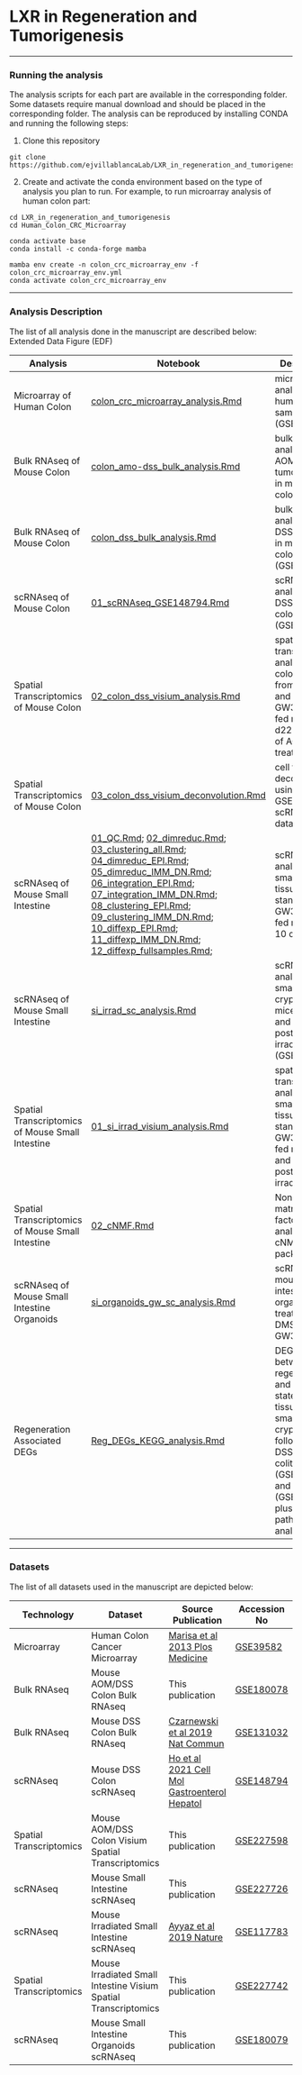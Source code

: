 # LXR in Regeneration and Tumorigenesis

***
### Running the analysis

The analysis scripts for each part are available in the corresponding folder. Some datasets require manual download and should be placed in the corresponding folder. The analysis can be reproduced by installing CONDA and running the following steps:
1. Clone this repository
```
git clone https://github.com/ejvillablancaLab/LXR_in_regeneration_and_tumorigenesis.git
```

2. Create and activate the conda environment based on the type of analysis you plan to run. For example, to run microarray analysis of human colon part:
```
cd LXR_in_regeneration_and_tumorigenesis
cd Human_Colon_CRC_Microarray

conda activate base
conda install -c conda-forge mamba

mamba env create -n colon_crc_microarray_env -f colon_crc_microarray_env.yml
conda activate colon_crc_microarray_env
```
***
### Analysis Description

The list of all analysis done in the manuscript are described below:<br/>
Extended Data Figure (EDF)

| Analysis | Notebook | Description | Conda Environment | Figure |
|----------|----------|-------------|-------------------|--------|
| Microarray of Human Colon | [colon_crc_microarray_analysis.Rmd](https://github.com/ejvillablancaLab/LXR_in_regeneration_and_tumorigenesis/blob/main/Human_Colon_CRC_Microarray/colon_crc_microarray_analysis.Rmd) | microarray analysis of human CRC samples (GSE39582) | [colon_crc_microarray_env.yml](https://github.com/ejvillablancaLab/LXR_in_regeneration_and_tumorigenesis/blob/main/Human_Colon_CRC_Microarray/colon_crc_microarray_env.yml) | EDF 11.c |
| Bulk RNAseq of Mouse Colon | [colon_amo-dss_bulk_analysis.Rmd](https://github.com/ejvillablancaLab/LXR_in_regeneration_and_tumorigenesis/blob/main/Mouse_Colon_AOM-DSS_Bulk/colon_amo-dss_bulk_analysis.Rmd) | bulk RNAseq analysis of AOM/DSS tumor kinetics in mouse colon | [colon_amo-dss_bulk_env.yml](https://github.com/ejvillablancaLab/LXR_in_regeneration_and_tumorigenesis/blob/main/Mouse_Colon_AOM-DSS_Bulk/colon_amo-dss_bulk_env.yml) | Fig. 4.c |
| Bulk RNAseq of Mouse Colon | [colon_dss_bulk_analysis.Rmd](https://github.com/ejvillablancaLab/LXR_in_regeneration_and_tumorigenesis/blob/main/Mouse_Colon_DSS_Bulk/colon_dss_bulk_analysis.Rmd) | bulk RNAseq analysis of DSS kinetics in mouse colon (GSE131032) | [colon_dss_bulk_env.yml](https://github.com/ejvillablancaLab/LXR_in_regeneration_and_tumorigenesis/blob/main/Mouse_Colon_DSS_Bulk/colon_dss_bulk_env.yml) | Fig. 3.c, EDF 1.a  |
| scRNAseq of Mouse Colon | [01_scRNAseq_GSE148794.Rmd](https://github.com/ejvillablancaLab/LXR_in_regeneration_and_tumorigenesis/blob/main/Mouse_Colon_DSS_Visium/01_scRNAseq_GSE148794.Rmd) | scRNAseq analysis of DSS mouse colon (GSE148794) | [colon_dss_visium_env.yml](https://github.com/ejvillablancaLab/LXR_in_regeneration_and_tumorigenesis/blob/main/Mouse_Colon_DSS_Visium/colon_dss_visium_env.yml) | Fig. 4.d |
| Spatial Transcriptomics of Mouse Colon | [02_colon_dss_visium_analysis.Rmd](https://github.com/ejvillablancaLab/LXR_in_regeneration_and_tumorigenesis/blob/main/Mouse_Colon_DSS_Visium/02_colon_dss_visium_analysis.Rmd) | spatial transcriptomic analysis of colon tissues from standard and GW3965-diet fed mice at d22 and d43 of AOM-DSS treatment | [colon_dss_visium_env.yml](https://github.com/ejvillablancaLab/LXR_in_regeneration_and_tumorigenesis/blob/main/Mouse_Colon_DSS_Visium/colon_dss_visium_env.yml) | Fig. 4.d, EDF 10.l |
| Spatial Transcriptomics of Mouse Colon | [03_colon_dss_visium_deconvolution.Rmd](https://github.com/ejvillablancaLab/LXR_in_regeneration_and_tumorigenesis/blob/main/Mouse_Colon_DSS_Visium/03_colon_dss_visium_deconvolution.Rmd) | cell type deconvolution using GSE148794 scRNAseq data | [colon_dss_visium_env.yml](https://github.com/ejvillablancaLab/LXR_in_regeneration_and_tumorigenesis/blob/main/Mouse_Colon_DSS_Visium/colon_dss_visium_env.yml) | Fig. 4.d |
| scRNAseq of Mouse Small Intestine | [01_QC.Rmd](https://github.com/ejvillablancaLab/LXR_in_regeneration_and_tumorigenesis/blob/main/Mouse_SI_GW_SC/01_QC.Rmd); [02_dimreduc.Rmd](https://github.com/ejvillablancaLab/LXR_in_regeneration_and_tumorigenesis/blob/main/Mouse_SI_GW_SC/02_dimreduc.Rmd); [03_clustering_all.Rmd](https://github.com/ejvillablancaLab/LXR_in_regeneration_and_tumorigenesis/blob/main/Mouse_SI_GW_SC/03_clustering_all.Rmd); [04_dimreduc_EPI.Rmd](https://github.com/ejvillablancaLab/LXR_in_regeneration_and_tumorigenesis/blob/main/Mouse_SI_GW_SC/04_dimreduc_EPI.Rmd); [05_dimreduc_IMM_DN.Rmd](https://github.com/ejvillablancaLab/LXR_in_regeneration_and_tumorigenesis/blob/main/Mouse_SI_GW_SC/05_dimreduc_IMM_DN.Rmd); [06_integration_EPI.Rmd](https://github.com/ejvillablancaLab/LXR_in_regeneration_and_tumorigenesis/blob/main/Mouse_SI_GW_SC/06_integration_EPI.Rmd); [07_integration_IMM_DN.Rmd](https://github.com/ejvillablancaLab/LXR_in_regeneration_and_tumorigenesis/blob/main/Mouse_SI_GW_SC/07_integration_IMM_DN.Rmd); [08_clustering_EPI.Rmd](https://github.com/ejvillablancaLab/LXR_in_regeneration_and_tumorigenesis/blob/main/Mouse_SI_GW_SC/08_clustering_EPI.Rmd); [09_clustering_IMM_DN.Rmd](https://github.com/ejvillablancaLab/LXR_in_regeneration_and_tumorigenesis/blob/main/Mouse_SI_GW_SC/09_clustering_IMM_DN.Rmd); [10_diffexp_EPI.Rmd](https://github.com/ejvillablancaLab/LXR_in_regeneration_and_tumorigenesis/blob/main/Mouse_SI_GW_SC/10_diffexp_EPI.Rmd); [11_diffexp_IMM_DN.Rmd](https://github.com/ejvillablancaLab/LXR_in_regeneration_and_tumorigenesis/blob/main/Mouse_SI_GW_SC/11_diffexp_IMM_DN.Rmd); [12_diffexp_fullsamples.Rmd](https://github.com/ejvillablancaLab/LXR_in_regeneration_and_tumorigenesis/blob/main/Mouse_SI_GW_SC/12_diffexp_fullsamples.Rmd); | scRNAseq analysis of small intestine tissues from standard and GW3965-diet fed mice for 10 days | [si_gw_sc_env.yml](https://github.com/ejvillablancaLab/LXR_in_regeneration_and_tumorigenesis/blob/main/Mouse_SI_GW_SC/si_gw_sc_env.yml) | EDF 2.c-f, 2.h-i |
| scRNAseq of Mouse Small Intestine | [si_irrad_sc_analysis.Rmd](https://github.com/ejvillablancaLab/LXR_in_regeneration_and_tumorigenesis/blob/main/Mouse_SI_Irrad_SC/si_irrad_sc_analysis.Rmd) | scRNAseq analysis of small intestine crypts from mice at 0- and 3-days post irradiation (GSE117783) | [si_irrad_sc_env.yml](https://github.com/ejvillablancaLab/LXR_in_regeneration_and_tumorigenesis/blob/main/Mouse_SI_Irrad_SC/si_irrad_sc_env.yml) | Fig. 3.b, EDF 1.a |
| Spatial Transcriptomics of Mouse Small Intestine | [01_si_irrad_visium_analysis.Rmd](https://github.com/ejvillablancaLab/LXR_in_regeneration_and_tumorigenesis/blob/main/Mouse_SI_Irrad_Visium/01_si_irrad_visium_analysis.Rmd) | spatial transcriptomic analysis of small intestine tissues from standard and GW3965-diet fed mice at 0- and 3-days post irradiation | [si_irrad_visium_env.yml](https://github.com/ejvillablancaLab/LXR_in_regeneration_and_tumorigenesis/blob/main/Mouse_SI_Irrad_Visium/si_irrad_visium_env.yml) | Fig. 1.a, EDF 2.g, 3.e, 6.a-d |
| Spatial Transcriptomics of Mouse Small Intestine | [02_cNMF.Rmd](https://github.com/ejvillablancaLab/LXR_in_regeneration_and_tumorigenesis/blob/main/Mouse_SI_Irrad_Visium/02_cNMF.Rmd) | Non-negative matrix factorization analysis by cNMF package | [si_irrad_visium_env.yml](https://github.com/ejvillablancaLab/LXR_in_regeneration_and_tumorigenesis/blob/main/Mouse_SI_Irrad_Visium/si_irrad_visium_env.yml) | EDF 2.g, 3.e, 6.a-d |
| scRNAseq of Mouse Small Intestine Organoids | [si_organoids_gw_sc_analysis.Rmd](https://github.com/ejvillablancaLab/LXR_in_regeneration_and_tumorigenesis/blob/main/Mouse_SI_Organoids_GW_SC/si_organoids_gw_sc_analysis.Rmd) | scRNAseq of mouse small intestine organoids treated with DMSO or GW3965 | [si_organoids_gw_sc_env.yml](https://github.com/ejvillablancaLab/LXR_in_regeneration_and_tumorigenesis/blob/main/Mouse_SI_Organoids_GW_SC/si_organoids_gw_sc_env.yml) | Fig. 2.g-i, EDF 5.b-f |
| Regeneration Associated DEGs | [Reg_DEGs_KEGG_analysis.Rmd](https://github.com/ejvillablancaLab/LXR_in_regeneration_and_tumorigenesis/blob/main/Regeneration_Associated_DEGs/Reg_DEGs_KEGG_analysis.Rmd) | DEG overlap between regenerative and steady state colonic tissue and small intestine crypts following DSS-induced colitis (GSE131032) and irradiation (GSE117783) plus KEGG pathway analysis  | [Reg_DEGs_KEGG_env.yml](https://github.com/ejvillablancaLab/LXR_in_regeneration_and_tumorigenesis/blob/main/Regeneration_Associated_DEGs/Reg_DEGs_KEGG_env.yml) | EDF 1.a |

***
### Datasets

The list of all datasets used in the manuscript are depicted below:

| Technology | Dataset | Source Publication | Accession No |
|------------|---------|--------------------|--------------|
| Microarray | Human Colon Cancer Microarray | [Marisa et al 2013 Plos Medicine](https://journals.plos.org/plosmedicine/article?id=10.1371/journal.pmed.1001453) | [GSE39582](https://www.ncbi.nlm.nih.gov/geo/query/acc.cgi?acc=GSE39582) |
| Bulk RNAseq | Mouse AOM/DSS Colon Bulk RNAseq | This publication | [GSE180078](https://www.ncbi.nlm.nih.gov/geo/query/acc.cgi?acc=GSE180078) |
| Bulk RNAseq | Mouse DSS Colon Bulk RNAseq | [Czarnewski et al 2019 Nat Commun](https://www.nature.com/articles/s41467-019-10769-x) | [GSE131032](https://www.ncbi.nlm.nih.gov/geo/query/acc.cgi?acc=GSE131032) |
| scRNAseq | Mouse DSS Colon scRNAseq | [Ho et al 2021 Cell Mol Gastroenterol Hepatol](https://www.sciencedirect.com/science/article/pii/S2352345X21000758?via%3Dihub) | [GSE148794](https://www.ncbi.nlm.nih.gov/geo/query/acc.cgi?acc=GSE148794) |
| Spatial Transcriptomics | Mouse AOM/DSS Colon Visium Spatial Transcriptomics | This publication | [GSE227598](https://www.ncbi.nlm.nih.gov/geo/query/acc.cgi?acc=GSE227598) |
| scRNAseq | Mouse Small Intestine scRNAseq | This publication | [GSE227726](https://www.ncbi.nlm.nih.gov/geo/query/acc.cgi?acc=GSE227726) | 
| scRNAseq | Mouse Irradiated Small Intestine scRNAseq | [Ayyaz et al 2019 Nature](https://www.nature.com/articles/s41586-019-1154-y) | [GSE117783](https://www.ncbi.nlm.nih.gov/geo/query/acc.cgi?acc=GSE117783)
| Spatial Transcriptomics | Mouse Irradiated Small Intestine Visium Spatial Transcriptomics | This publication | [GSE227742](https://www.ncbi.nlm.nih.gov/geo/query/acc.cgi?acc=GSE227742) |
| scRNAseq | Mouse Small Intestine Organoids scRNAseq | This publication | [GSE180079](https://www.ncbi.nlm.nih.gov/geo/query/acc.cgi?acc=GSE180079) |

